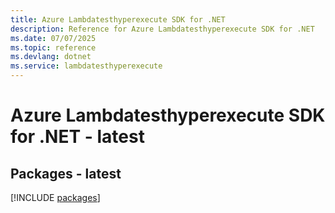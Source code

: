 ```yaml
---
title: Azure Lambdatesthyperexecute SDK for .NET
description: Reference for Azure Lambdatesthyperexecute SDK for .NET
ms.date: 07/07/2025
ms.topic: reference
ms.devlang: dotnet
ms.service: lambdatesthyperexecute
---
```

# Azure Lambdatesthyperexecute SDK for .NET - latest
## Packages - latest
[!INCLUDE [packages](lambdatesthyperexecute-index.md)]